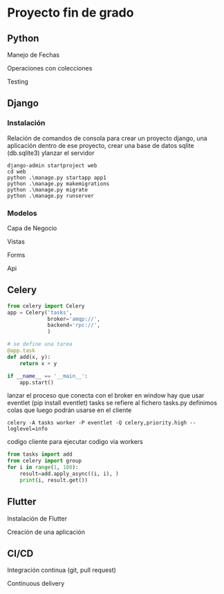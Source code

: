 # Proyecto fin de grado

## Python

Manejo de Fechas

Operaciones con colecciones

Testing

## Django

### Instalación

Relación de comandos de consola para crear un proyecto
django, una aplicación dentro de ese proyecto,
crear una base de datos sqlite (db.sqlite3) ylanzar el servidor

```console
django-admin startproject web
cd web
python .\manage.py startapp app1
python .\manage.py makemigrations
python .\manage.py migrate
python .\manage.py runserver
```
### Modelos


Capa de Negocio

Vistas

Forms

Api

## Celery
```python
from celery import Celery
app = Celery('tasks',
             broker='amqp://',
             backend='rpc://',
             )

# se define una tarea
@app.task
def add(x, y):
    return x + y

if __name__ == '__main__':
    app.start()
```
lanzar el proceso que conecta con el broker
en window hay que usar eventlet (pip install eventlet)
tasks se refiere al fichero tasks.py
definimos colas que luego podrán usarse en el cliente
```console
celery -A tasks worker -P eventlet -Q celery,priority.high --loglevel=info
```
codigo cliente para ejecutar codigo via workers
```python
from tasks import add
from celery import group
for i in range(1, 100):
    result=add.apply_async((i, i), )
    print(i, result.get())
```

## Flutter

Instalación de Flutter

Creación de una aplicación

## CI/CD

Integración continua (git, pull request)

Continuous delivery

